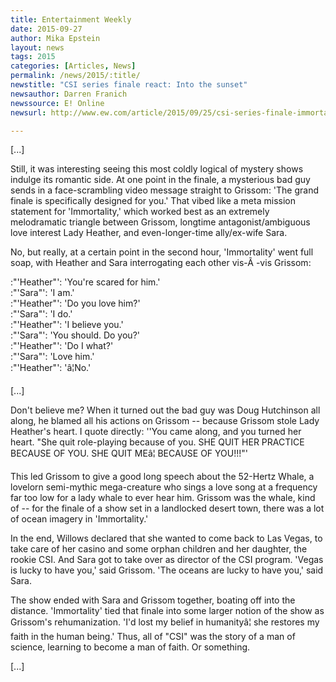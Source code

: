 ```yaml
---
title: Entertainment Weekly
date: 2015-09-27
author: Mika Epstein
layout: news
tags: 2015
categories: [Articles, News]
permalink: /news/2015/:title/
newstitle: "CSI series finale react: Into the sunset"
newsauthor: Darren Franich  
newssource: E! Online  
newsurl: http://www.ew.com/article/2015/09/25/csi-series-finale-immortality-recap  

---
```


[...]

Still, it was interesting seeing this most coldly logical of mystery shows indulge its romantic side. At one point in the finale, a mysterious bad guy sends in a face-scrambling video message straight to Grissom: 'The grand finale is specifically designed for you.' That vibed like a meta mission statement for 'Immortality,' which worked best as an extremely melodramatic triangle between Grissom, longtime antagonist/ambiguous love interest Lady Heather, and even-longer-time ally/ex-wife Sara.

No, but really, at a certain point in the second hour, 'Immortality' went full soap, with Heather and Sara interrogating each other vis-Ã -vis Grissom:

:"'Heather"': 'You're scared for him.'  
:"'Sara"': 'I am.'  
:"'Heather"': 'Do you love him?'  
:"'Sara"': 'I do.'  
:"'Heather"': 'I believe you.'  
:"'Sara"': 'You should. Do you?'  
:"'Heather"': 'Do I what?'  
:"'Sara"': 'Love him.'  
:"'Heather"': 'â¦No.'

[...]

Don't believe me? When it turned out the bad guy was Doug Hutchinson all along, he blamed all his actions on Grissom -- because Grissom stole Lady Heather's heart. I quote directly: ''You came along, and you turned her heart. "She quit role-playing because of you. SHE QUIT HER PRACTICE BECAUSE OF YOU. SHE QUIT MEâ¦ BECAUSE OF YOU!!!"'

This led Grissom to give a good long speech about the 52-Hertz Whale, a lovelorn semi-mythic mega-creature who sings a love song at a frequency far too low for a lady whale to ever hear him. Grissom was the whale, kind of -- for the finale of a show set in a landlocked desert town, there was a lot of ocean imagery in 'Immortality.'

In the end, Willows declared that she wanted to come back to Las Vegas, to take care of her casino and some orphan children and her daughter, the rookie CSI. And Sara got to take over as director of the CSI program. 'Vegas is lucky to have you,' said Grissom. 'The oceans are lucky to have you,' said Sara.

The show ended with Sara and Grissom together, boating off into the distance. 'Immortality' tied that finale into some larger notion of the show as Grissom's rehumanization. 'I'd lost my belief in humanityâ¦ she restores my faith in the human being.' Thus, all of "CSI" was the story of a man of science, learning to become a man of faith. Or something.

[...]

